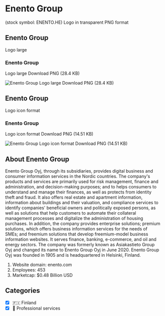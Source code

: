 # Enento Group
 (stock symbol: ENENTO.HE) Logo in transparent PNG format

## Enento Group
 Logo large

### Enento Group
 Logo large Download PNG (28.4 KB)

![Enento Group
 Logo large Download PNG (28.4 KB)](/img/orig/ENENTO.HE_BIG-903468c2.png)

## Enento Group
 Logo icon format

### Enento Group
 Logo icon format Download PNG (14.51 KB)

![Enento Group
 Logo icon format Download PNG (14.51 KB)](/img/orig/ENENTO.HE-78034103.png)

## About Enento Group


Enento Group Oyj, through its subsidiaries, provides digital business and consumer information services in the Nordic countries. The company's products and services are primarily used for risk management, finance and administration, and decision-making purposes; and to helps consumers to understand and manage their finances, as well as protects from identity theft and fraud. It also offers real estate and apartment information, information about buildings and their valuation, and compliance services to identify companies' beneficial owners and politically exposed persons, as well as solutions that help customers to automate their collateral management processes and digitalize the administration of housing purchases. In addition, the company provides enterprise solutions; premium solutions, which offers business information services for the needs of SMEs; and freemium solutions that develop freemium-model business information websites. It serves finance, banking, e-commerce, and oil and energy sectors. The company was formerly known as Asiakastieto Group Oyj and changed its name to Enento Group Oyj in June 2020. Enento Group Oyj was founded in 1905 and is headquartered in Helsinki, Finland.

1. Website domain: enento.com
2. Employees: 453
3. Marketcap: $0.48 Billion USD


## Categories
- [x] 🇫🇮 Finland
- [x] 💼 Professional services

